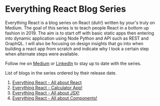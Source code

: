 # Everything React Blog Series

Everything React is a blog series on React (duh!) written by your's truly on Medium. The goal of this series is to teach people React in a bottom up fashion in 2019. The aim is to start off with basic static apps then entering into dynamic application using Node Python and API such as REST and GraphQL. I will also be focusing on design insights that go into when building a react app from scratch and indicate why I took a certain step when alternate steps were available.

Follow me on [Medium](https://medium.com/@danyal_imran) or [LinkedIn](https://www.linkedin.com/in/danz1ka19/) to stay up to date with the series. 

List of blogs in the series ordered by their release date.

1. [Everything React - All about React](https://medium.com/@danyal_imran/everything-react-all-about-react-6d7a8de4bb05)
2. [Everything React - Calculator App!](https://medium.com/@danyal_imran/everything-react-first-app-188b33a880ca)
3. [Everything React - All about JSX!](https://medium.com/@danyal_imran/everything-react-all-about-jsx-4a5123ac8606)
4. [Everything React - All about Components!](https://medium.com/@danyal_imran/everything-react-all-about-components-b78c02db72b2)
